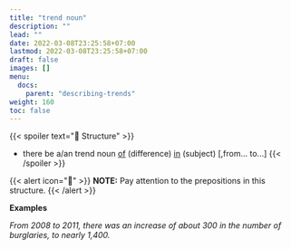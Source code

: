 ```yaml
---
title: "trend noun"
description: ""
lead: ""
date: 2022-03-08T23:25:58+07:00
lastmod: 2022-03-08T23:25:58+07:00
draft: false
images: []
menu:
  docs:
    parent: "describing-trends"
weight: 160
toc: false
---
```


{{< spoiler text="🌱 Structure" >}}
- there be a/an trend noun <u>of</u> (difference) <u>in</u> (subject) [,from... to...]
{{< /spoiler >}}

{{< alert icon="📝" >}}
**NOTE:** Pay attention to the prepositions in this structure.
{{< /alert >}}

**Examples**

_From 2008 to 2011, there was an increase of about 300 in the number of burglaries, to nearly 1,400._